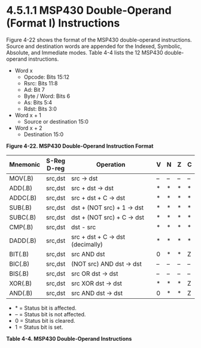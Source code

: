 # 4.5.1.1 MSP430 Double-Operand (Format I) Instructions

Figure 4-22 shows the format of the MSP430 double-operand instructions. Source and destination words are appended
for the Indexed, Symbolic, Absolute, and Immediate modes. Table 4-4 lists the 12 MSP430 double-operand instructions.

<a id="figure-4-22"></a>

- Word x
  - Opcode: Bits 15:12
  - Rsrc: Bits 11:8
  - Ad: Bit 7
  - Byte / Word: Bits 6
  - As: Bits 5:4
  - Rdst: Bits 3:0
- Word x + 1
  - Source or destination 15:0
- Word x + 2
  - Destination 15:0

**Figure 4-22. MSP430 Double-Operand Instruction Format**

<a id="table-4-4"></a>

| Mnemonic | S-Reg<br>D-reg | Operation                       | V   | N   | Z   | C   |
| -------- | -------------- | ------------------------------- | --- | --- | --- | --- |
| MOV(.B)  | src,dst        | src → dst                       | –   | –   | –   | –   |
| ADD(.B)  | src,dst        | src + dst → dst                 | \*  | \*  | \*  | \*  |
| ADDC(.B) | src,dst        | src + dst + C → dst             | \*  | \*  | \*  | \*  |
| SUB(.B)  | src,dst        | dst + (NOT src) + 1 → dst       | \*  | \*  | \*  | \*  |
| SUBC(.B) | src,dst        | dst + (NOT src) + C → dst       | \*  | \*  | \*  | \*  |
| CMP(.B)  | src,dst        | dst - src                       | \*  | \*  | \*  | \*  |
| DADD(.B) | src,dst        | src + dst + C → dst (decimally) | \*  | \*  | \*  | \*  |
| BIT(.B)  | src,dst        | src AND dst                     | 0   | \*  | \*  | Z   |
| BIC(.B)  | src,dst        | (NOT src) AND dst → dst         | –   | –   | –   | –   |
| BIS(.B)  | src,dst        | src OR dst → dst                | –   | –   | –   | –   |
| XOR(.B)  | src,dst        | src XOR dst → dst               | \*  | \*  | \*  | Z   |
| AND(.B)  | src,dst        | src AND dst → dst               | 0   | \*  | \*  | Z   |

- \* = Status bit is affected.
- – = Status bit is not affected.
- 0 = Status bit is cleared.
- 1 = Status bit is set.

**Table 4-4. MSP430 Double-Operand Instructions**

